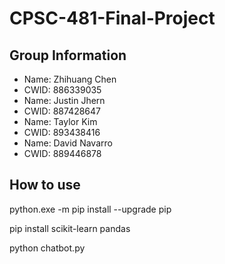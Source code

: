 # CPSC-481-Final-Project

## Group Information
* Name: Zhihuang Chen 
* CWID: 886339035
* Name: Justin Jhern
* CWID: 887428647
* Name: Taylor Kim
* CWID: 893438416
* Name: David Navarro
* CWID: 889446878



## How to use
python.exe -m pip install --upgrade pip

pip install scikit-learn pandas

python chatbot.py

